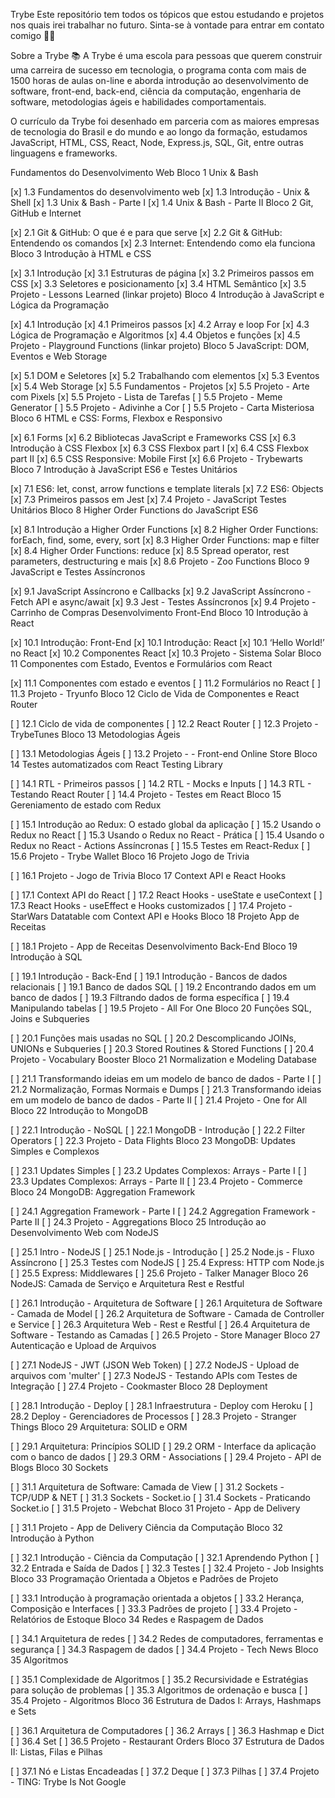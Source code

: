 Trybe
Este repositório tem todos os tópicos que estou estudando e projetos nos quais irei trabalhar no futuro. Sinta-se à vontade para entrar em contato comigo :raising_hand_man:

Sobre a Trybe :books:
A Trybe é uma escola para pessoas que querem construir uma carreira de sucesso em tecnologia, o programa conta com mais de 1500 horas de aulas on-line e aborda introdução ao desenvolvimento de software, front-end, back-end, ciência da computação, engenharia de software, metodologias ágeis e habilidades comportamentais.

O currículo da Trybe foi desenhado em parceria com as maiores empresas de tecnologia do Brasil e do mundo e ao longo da formação, estudamos JavaScript, HTML, CSS, React, Node, Express.js, SQL, Git, entre outras linguagens e frameworks.

Fundamentos do Desenvolvimento Web
Bloco 1 Unix & Bash

[x] 1.3 Fundamentos do desenvolvimento web
[x] 1.3 Introdução - Unix & Shell
[x] 1.3 Unix & Bash - Parte I
[x] 1.4 Unix & Bash - Parte II
Bloco 2 Git, GitHub e Internet

[x] 2.1 Git & GitHub: O que é e para que serve
[x] 2.2 Git & GitHub: Entendendo os comandos
[x] 2.3 Internet: Entendendo como ela funciona
Bloco 3 Introdução à HTML e CSS

[x] 3.1 Introdução
[x] 3.1 Estruturas de página
[x] 3.2 Primeiros passos em CSS
[x] 3.3 Seletores e posicionamento
[x] 3.4 HTML Semântico
[x] 3.5 Projeto - Lessons Learned (linkar projeto)
Bloco 4 Introdução à JavaScript e Lógica da Programação

[x] 4.1 Introdução
[x] 4.1 Primeiros passos
[x] 4.2 Array e loop For
[x] 4.3 Lógica de Programação e Algoritmos
[x] 4.4 Objetos e funções
[x] 4.5 Projeto - Playground Functions (linkar projeto)
Bloco 5 JavaScript: DOM, Eventos e Web Storage

[x] 5.1 DOM e Seletores
[x] 5.2 Trabalhando com elementos
[x] 5.3 Eventos
[x] 5.4 Web Storage
[x] 5.5 Fundamentos - Projetos
[x] 5.5 Projeto - Arte com Pixels
[x] 5.5 Projeto - Lista de Tarefas
[ ] 5.5 Projeto - Meme Generator
[ ] 5.5 Projeto - Adivinhe a Cor
[ ] 5.5 Projeto - Carta Misteriosa
Bloco 6 HTML e CSS: Forms, Flexbox e Responsivo

[x] 6.1 Forms
[x] 6.2 Bibliotecas JavaScript e Frameworks CSS
[x] 6.3 Introdução à CSS Flexbox
[x] 6.3 CSS Flexbox part I
[x] 6.4 CSS Flexbox part II
[x] 6.5 CSS Responsive: Mobile First
[x] 6.6 Projeto - Trybewarts
Bloco 7 Introdução à JavaScript ES6 e Testes Unitários

[x] 7.1 ES6: let, const, arrow functions e template literals
[x] 7.2 ES6: Objects
[x] 7.3 Primeiros passos em Jest
[x] 7.4 Projeto - JavaScript Testes Unitários
Bloco 8 Higher Order Functions do JavaScript ES6

[x] 8.1 Introdução a Higher Order Functions
[x] 8.2 Higher Order Functions: forEach, find, some, every, sort
[x] 8.3 Higher Order Functions: map e filter
[x] 8.4 Higher Order Functions: reduce
[x] 8.5 Spread operator, rest parameters, destructuring e mais
[x] 8.6 Projeto - Zoo Functions
Bloco 9 JavaScript e Testes Assíncronos

[x] 9.1 JavaScript Assíncrono e Callbacks
[x] 9.2 JavaScript Assíncrono - Fetch API e async/await
[x] 9.3 Jest - Testes Assíncronos
[x] 9.4 Projeto - Carrinho de Compras
Desenvolvimento Front-End
Bloco 10 Introdução à React

[x] 10.1 Introdução: Front-End
[x] 10.1 Introdução: React
[x] 10.1 ‘Hello World!’ no React
[x] 10.2 Componentes React
[x] 10.3 Projeto - Sistema Solar
Bloco 11 Componentes com Estado, Eventos e Formulários com React

[x] 11.1 Componentes com estado e eventos
[ ] 11.2 Formulários no React
[ ] 11.3 Projeto - Tryunfo
Bloco 12 Ciclo de Vida de Componentes e React Router

[ ] 12.1 Ciclo de vida de componentes
[ ] 12.2 React Router
[ ] 12.3 Projeto - TrybeTunes
Bloco 13 Metodologias Ágeis

[ ] 13.1 Metodologias Ágeis
[ ] 13.2 Projeto - - Front-end Online Store
Bloco 14 Testes automatizados com React Testing Library

[ ] 14.1 RTL - Primeiros passos
[ ] 14.2 RTL - Mocks e Inputs
[ ] 14.3 RTL - Testando React Router
[ ] 14.4 Projeto - Testes em React
Bloco 15 Gereniamento de estado com Redux

[ ] 15.1 Introdução ao Redux: O estado global da aplicação
[ ] 15.2 Usando o Redux no React
[ ] 15.3 Usando o Redux no React - Prática
[ ] 15.4 Usando o Redux no React - Actions Assíncronas
[ ] 15.5 Testes em React-Redux
[ ] 15.6 Projeto - Trybe Wallet
Bloco 16 Projeto Jogo de Trivia

[ ] 16.1 Projeto - Jogo de Trivia
Bloco 17 Context API e React Hooks

[ ] 17.1 Context API do React
[ ] 17.2 React Hooks - useState e useContext
[ ] 17.3 React Hooks - useEffect e Hooks customizados
[ ] 17.4 Projeto - StarWars Datatable com Context API e Hooks
Bloco 18 Projeto App de Receitas

[ ] 18.1 Projeto - App de Receitas
Desenvolvimento Back-End
Bloco 19 Introdução à SQL

[ ] 19.1 Introdução - Back-End
[ ] 19.1 Introdução - Bancos de dados relacionais
[ ] 19.1 Banco de dados SQL
[ ] 19.2 Encontrando dados em um banco de dados
[ ] 19.3 Filtrando dados de forma específica
[ ] 19.4 Manipulando tabelas
[ ] 19.5 Projeto - All For One
Bloco 20 Funções SQL, Joins e Subqueries

[ ] 20.1 Funções mais usadas no SQL
[ ] 20.2 Descomplicando JOINs, UNIONs e Subqueries
[ ] 20.3 Stored Routines & Stored Functions
[ ] 20.4 Projeto - Vocabulary Booster
Bloco 21 Normalization e Modeling Database

[ ] 21.1 Transformando ideias em um modelo de banco de dados - Parte I
[ ] 21.2 Normalização, Formas Normais e Dumps
[ ] 21.3 Transformando ideias em um modelo de banco de dados - Parte II
[ ] 21.4 Projeto - One for All
Bloco 22 Introdução to MongoDB

[ ] 22.1 Introdução - NoSQL
[ ] 22.1 MongoDB - Introdução
[ ] 22.2 Filter Operators
[ ] 22.3 Projeto - Data Flights
Bloco 23 MongoDB: Updates Simples e Complexos

[ ] 23.1 Updates Simples
[ ] 23.2 Updates Complexos: Arrays - Parte I
[ ] 23.3 Updates Complexos: Arrays - Parte II
[ ] 23.4 Projeto - Commerce
Bloco 24 MongoDB: Aggregation Framework

[ ] 24.1 Aggregation Framework - Parte I
[ ] 24.2 Aggregation Framework - Parte II
[ ] 24.3 Projeto - Aggregations
Bloco 25 Introdução ao Desenvolvimento Web com NodeJS

[ ] 25.1 Intro - NodeJS
[ ] 25.1 Node.js - Introdução
[ ] 25.2 Node.js - Fluxo Assíncrono
[ ] 25.3 Testes com NodeJS
[ ] 25.4 Express: HTTP com Node.js
[ ] 25.5 Express: Middlewares
[ ] 25.6 Projeto - Talker Manager
Bloco 26 NodeJS: Camada de Serviço e Arquitetura Rest e Restful

[ ] 26.1 Introdução - Arquitetura de Software
[ ] 26.1 Arquitetura de Software - Camada de Model
[ ] 26.2 Arquitetura de Software - Camada de Controller e Service
[ ] 26.3 Arquitetura Web - Rest e Restful
[ ] 26.4 Arquitetura de Software - Testando as Camadas
[ ] 26.5 Projeto - Store Manager
Bloco 27 Autenticação e Upload de Arquivos

[ ] 27.1 NodeJS - JWT (JSON Web Token)
[ ] 27.2 NodeJS - Upload de arquivos com 'multer'
[ ] 27.3 NodeJS - Testando APIs com Testes de Integração
[ ] 27.4 Projeto - Cookmaster
Bloco 28 Deployment

[ ] 28.1 Introdução - Deploy
[ ] 28.1 Infraestrutura - Deploy com Heroku
[ ] 28.2 Deploy - Gerenciadores de Processos
[ ] 28.3 Projeto - Stranger Things
Bloco 29 Arquitetura: SOLID e ORM

[ ] 29.1 Arquitetura: Princípios SOLID
[ ] 29.2 ORM - Interface da aplicação com o banco de dados
[ ] 29.3 ORM - Associations
[ ] 29.4 Projeto - API de Blogs
Bloco 30 Sockets

[ ] 31.1 Arquitetura de Software: Camada de View
[ ] 31.2 Sockets - TCP/UDP & NET
[ ] 31.3 Sockets - Socket.io
[ ] 31.4 Sockets - Praticando Socket.io
[ ] 31.5 Projeto - Webchat
Bloco 31 Projeto - App de Delivery

[ ] 31.1 Projeto - App de Delivery
Ciência da Computação
Bloco 32 Introdução à Python

[ ] 32.1 Introdução - Ciência da Computação
[ ] 32.1 Aprendendo Python
[ ] 32.2 Entrada e Saída de Dados
[ ] 32.3 Testes
[ ] 32.4 Projeto - Job Insights
Bloco 33 Programação Orientada a Objetos e Padrões de Projeto

[ ] 33.1 Introdução à programação orientada a objetos
[ ] 33.2 Herança, Composição e Interfaces
[ ] 33.3 Padrões de projeto
[ ] 33.4 Projeto - Relatórios de Estoque
Bloco 34 Redes e Raspagem de Dados

[ ] 34.1 Arquitetura de redes
[ ] 34.2 Redes de computadores, ferramentas e segurança
[ ] 34.3 Raspagem de dados
[ ] 34.4 Projeto - Tech News
Bloco 35 Algoritmos

[ ] 35.1 Complexidade de Algoritmos
[ ] 35.2 Recursividade e Estratégias para solução de problemas
[ ] 35.3 Algoritmos de ordenação e busca
[ ] 35.4 Projeto - Algoritmos
Bloco 36 Estrutura de Dados I: Arrays, Hashmaps e Sets

[ ] 36.1 Arquitetura de Computadores
[ ] 36.2 Arrays
[ ] 36.3 Hashmap e Dict
[ ] 36.4 Set
[ ] 36.5 Projeto - Restaurant Orders
Bloco 37 Estrutura de Dados II: Listas, Filas e Pilhas

[ ] 37.1 Nó e Listas Encadeadas
[ ] 37.2 Deque
[ ] 37.3 Pilhas
[ ] 37.4 Projeto - TING: Trybe Is Not Google